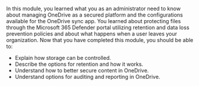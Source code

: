 In this module, you learned what you as an administrator need to know about managing OneDrive as a secured platform and the configurations available for the OneDrive sync app. You learned about protecting files through the Microsoft 365 Defender portal utilizing retention and data loss prevention policies and about what happens when a user leaves your organization. Now that you have completed this module, you should be able to:

- Explain how storage can be controlled.
- Describe the options for retention and how it works.
- Understand how to better secure content in OneDrive.
- Understand options for auditing and reporting in OneDrive.
